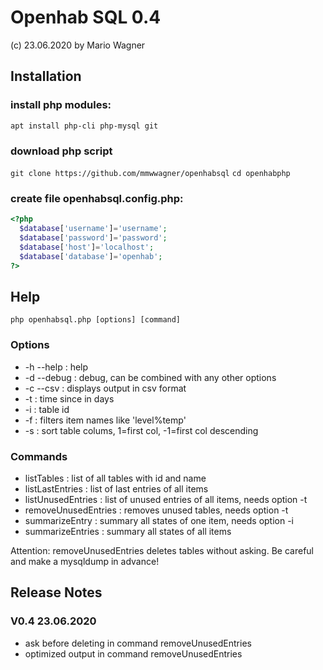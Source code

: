 #  Openhab SQL 0.4
  (c) 23.06.2020 by Mario Wagner

## Installation
### install php modules:
`apt install php-cli php-mysql git`
### download php script
`git clone https://github.com/mmwwagner/openhabsql`
`cd openhabphp`
### create file openhabsql.config.php:
```php
<?php
  $database['username']='username';
  $database['password']='password';
  $database['host']='localhost';
  $database['database']='openhab';
?>
```
## Help

`php openhabsql.php [options] [command]`

### Options

- -h --help           : help
- -d --debug          : debug, can be combined with any other options
- -c --csv            : displays output in csv format
- -t <days>           : time since in days
- -i <id>             : table id
- -f <filter>         : filters item names like 'level%temp'
- -s <column>         : sort table colums, 1=first col, -1=first col descending
  
### Commands

- listTables          : list of all tables with id and name
- listLastEntries     : list of last entries of all items
- listUnusedEntries   : list of unused entries of all items, needs option -t
- removeUnusedEntries : removes unused tables, needs option -t
- summarizeEntry      : summary all states of one item, needs option -i
- summarizeEntries    : summary all states of all items


Attention: removeUnusedEntries deletes tables without asking. 
           Be careful and make a mysqldump in advance!


## Release Notes

### V0.4 23.06.2020
- ask before deleting in command removeUnusedEntries
- optimized output in command removeUnusedEntries